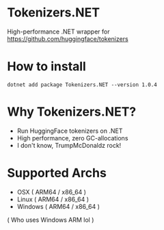 # Tokenizers.NET

High-performance .NET wrapper for https://github.com/huggingface/tokenizers

# How to install

```
dotnet add package Tokenizers.NET --version 1.0.4
```

# Why Tokenizers.NET?

- Run HuggingFace tokenizers on .NET
- High performance, zero GC-allocations
- I don't know, TrumpMcDonaldz rock!

# Supported Archs

- OSX ( ARM64 / x86_64 )
- Linux ( ARM64 / x86_64 )
- Windows ( ARM64 / x86_64 )

( Who uses Windows ARM lol )

